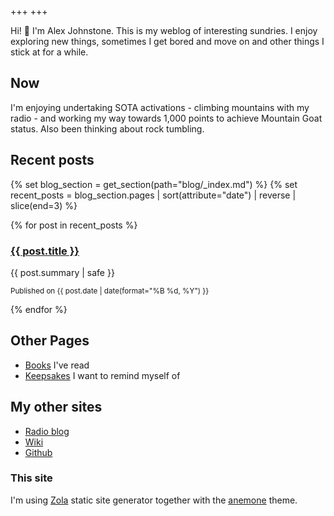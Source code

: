 +++
+++

Hi! 👋 I'm Alex Johnstone. This is my weblog of interesting sundries. I enjoy exploring new things, sometimes I get bored and move on and other things I stick at for a while.

## Now

I'm enjoying undertaking SOTA activations - climbing mountains with my radio - and working my way towards 1,000 points to achieve Mountain Goat status. Also been thinking about rock tumbling.

## Recent posts

{% set blog_section = get_section(path="blog/_index.md") %}
{% set recent_posts = blog_section.pages | sort(attribute="date") | reverse | slice(end=3) %}

{% for post in recent_posts %}
  <article class="recent-post">
    <h3><a href="{{ post.permalink }}">{{ post.title }}</a></h3>
    <p>{{ post.summary | safe }}</p>
    <p><small>Published on {{ post.date | date(format="%B %d, %Y") }}</small></p>
  </article>
{% endfor %}


## Other Pages

* [Books](@/books.md) I've read
* [Keepsakes](@/keep.md) I want to remind myself of

## My other sites

* [Radio blog](https://gm5alx.uk)
* [Wiki](https://wiki.alexjj.com)
* [Github](https://github.com/alexjj)

### This site

I'm using [Zola](https://www.getzola.org/) static site generator together with the [anemone](https://github.com/Speyll/anemone) theme.
